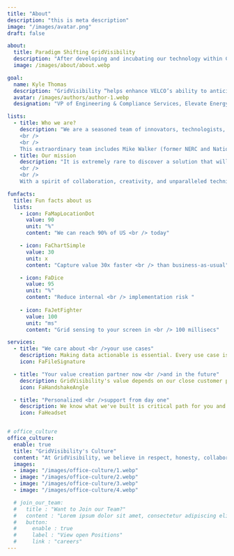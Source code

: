 ```yaml
---
title: "About"
description: "this is meta description"
image: "/images/avatar.png"
draft: false

about:
  title: Paradigm Shifting GridVisibility
  description: "After developing and incubating our technology within CableLabs (the global broadband R&D leader), we closely collaborated with key industry constituents, like Comcast and Charter, to bring this paradigm shifting solution to market. GridVisibility harnesses the broadband industry’s existing communication network assets to solve one of THE biggest grid challenges today - how to provide real-time awareness of the state of the distribution grid, cost efficiently, rapidly and at scale...now."
  image: /images/about/about.webp

goal:
  name: Kyle Thomas
  description: "GridVisibility “helps enhance VELCO’s ability to anticipate and adapt to grid transformation during the energy transition.”"
  avatar: /images/authors/author-1.webp
  designation: "VP of Engineering & Compliance Services, Elevate Energy Consulting"

lists:
  - title: Who we are?
    description: "We are a seasoned team of innovators, technologists, communications and utility experts. The founders, Scott Caruso and Steve Glennon, worked for over seven years together at CableLabs developing the GridVisibility Platform. In 2024, we acquired a license to the patented technology, and formally launched GridVisibility, inc. in January 2025.
    <br />
    <br />
    This extraordinary team includes Mike Walker (former NERC and National Grid USA executive), Matt Burks (former Chief Strategy Officer at E Source), and Ralph Brown (former CTO at CableLabs)."
  - title: Our mission
    description: "It is extremely rare to discover a solution that will fundamentally transform the world, along with a team that can do it. In these changing times, GridVisibility provides a common sense, yet paradigm shifting, solution for grid monitoring and operations.
    <br />
    <br />
    With a spirit of collaboration, creativity, and unparalleled technical acumen, GridVisibility’s mission is to solve the hardest grid reliability, resiliency, and security challenges in generations, by providing high fidelity, low latency, holistic GridVisibility to energy professionals on the front lines. Come with us as we transform the change the world together!"

funfacts:
  title: Fun facts about us
  lists:
    - icon: FaMapLocationDot
      value: 90
      unit: "%"
      content: "We can reach 90% of US <br /> today"

    - icon: FaChartSimple
      value: 30
      unit: x
      content: "Capture value 30x faster <br /> than business-as-usual"

    - icon: FaDice
      value: 95
      unit: "%"
      content: "Reduce internal <br /> implementation risk "
      
    - icon: FaJetFighter
      value: 100
      unit: "ms"
      content: "Grid sensing to your screen in <br /> 100 millisecs"

services:
  - title: "We care about <br />your use cases"
    description: Making data actionable is essential. Every use case is different. 
    icon: FaFileSignature

  - title: "Your value creation partner now <br />and in the future"
    description: GridVisibility's value depends on our close customer partnerships. We're with you.
    icon: FaHandshakeAngle

  - title: "Personalized <br />support from day one"
    description: We know what we've built is critical path for you and your grid. We've got your back every step of the way. 
    icon: FaHeadset


# office_culture
office_culture:
  enable: true
  title: "GridVisibility's Culture"
  content: "At GridVisibility, we believe in respect, honesty, collaboration, and hard work."
  images:
  - image: "/images/office-culture/1.webp"
  - image: "/images/office-culture/2.webp"
  - image: "/images/office-culture/3.webp"
  - image: "/images/office-culture/4.webp"

  # join_our_team:
  #   title : "Want to Join our Team?"
  #   content : "Lorem ipsum dolor sit amet, consectetur adipiscing elit. Consequat eget amtempus eu at consecttur."
  #   button:
  #     enable : true
  #     label : "View open Positions"
  #     link : "careers"
---
```

